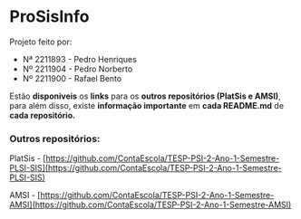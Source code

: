# ProSisInfo

Projeto feito por:

- Nª 2211893 - Pedro Henriques
- Nº 2211904 - Pedro Norberto
- Nº 2211900 - Rafael Bento

Estão **disponiveis** os **links** para os **outros repositórios (PlatSis e AMSI)**, para além disso, existe **informação importante** em **cada README.md** de **cada repositório.**

### Outros repositórios:

PlatSis - [https://github.com/ContaEscola/TESP-PSI-2-Ano-1-Semestre-PLSI-SIS](https://github.com/ContaEscola/TESP-PSI-2-Ano-1-Semestre-PLSI-SIS)

AMSI - [https://github.com/ContaEscola/TESP-PSI-2-Ano-1-Semestre-AMSI](https://github.com/ContaEscola/TESP-PSI-2-Ano-1-Semestre-AMSI)
